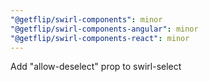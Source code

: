 ```yaml
---
"@getflip/swirl-components": minor
"@getflip/swirl-components-angular": minor
"@getflip/swirl-components-react": minor
---
```


Add "allow-deselect" prop to swirl-select
